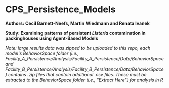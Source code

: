 # CPS_Persistence_Models
**Authors: Cecil Barnett-Neefs, Martin Wiedmann and Renata Ivanek**

**Study: Examining patterns of persistent _Listeria_ contamination in packinghouses using Agent-Based Models**

_Note: large results data was zipped to be uploaded to this repo, each model's BehaviorSpace folder (i.e., Facility_A_Persistence/Analysis/Facility_A_Persistence/Data/BehaviorSpace and Facility_B_Persistence/Analysis/Facility_B_Persistence/Data/BehaviorSpace) contains .zip files that contain additional .csv files. These must be extracted to the BehaviorSpace folder (i.e., "Extract Here") for analysis in R_

